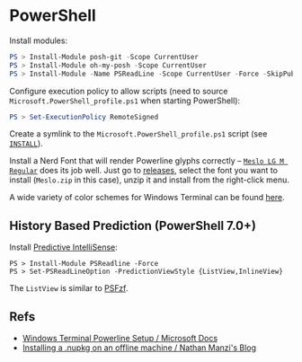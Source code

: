 PowerShell
==========

Install modules:

```powershell
PS > Install-Module posh-git -Scope CurrentUser
PS > Install-Module oh-my-posh -Scope CurrentUser
PS > Install-Module -Name PSReadLine -Scope CurrentUser -Force -SkipPublisherCheck
```

Configure execution policy to allow scripts (need to source `Microsoft.PowerShell_profile.ps1` when starting PowerShell):

```powershell
PS > Set-ExecutionPolicy RemoteSigned
```

Create a symlink to the `Microsoft.PowerShell_profile.ps1` script (see [`INSTALL`](https://github.com/snovvcrash/dotfiles-windows/blob/master/powershell/INSTALL)).

Install a Nerd Font that will render Powerline glyphs correctly – [`Meslo LG M Regular`](https://github.com/ryanoasis/nerd-fonts/tree/master/patched-fonts/Meslo) does its job well. Just go to [releases](https://github.com/ryanoasis/nerd-fonts/releases), select the font you want to install (`Meslo.zip` in this case), unzip it and install from the right-click menu.

A wide variety of color schemes for Windows Terminal can be found [here](https://windowsterminalthemes.dev/).

## History Based Prediction (PowerShell 7.0+)

Install [Predictive IntelliSense](https://devblogs.microsoft.com/powershell/announcing-psreadline-2-1-with-predictive-intellisense/):

```
PS > Install-Module PSReadline -Force
PS > Set-PSReadLineOption -PredictionViewStyle {ListView,InlineView}
```

The `ListView` is similar to [PSFzf](https://www.powershellgallery.com/packages/PSFzf).

## Refs

* [Windows Terminal Powerline Setup / Microsoft Docs](https://docs.microsoft.com/en-us/windows/terminal/tutorials/powerline-setup)
* [Installing a .nupkg on an offline machine / Nathan Manzi's Blog](https://nmanzi.com/blog/installing-nupkg-offline/)
